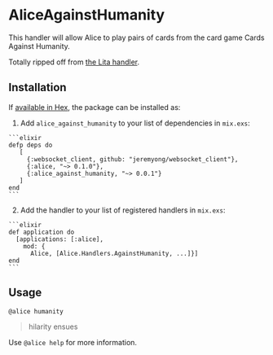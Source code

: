# AliceAgainstHumanity

This handler will allow Alice to play pairs of cards from the card game Cards Against Humanity.

Totally ripped off from [the Lita handler](https://github.com/muyjohno/lita-against-humanity).

## Installation

If [available in Hex](https://hex.pm/packages/alice_against_humanity), the package can be installed as:

  1. Add `alice_against_humanity` to your list of dependencies in `mix.exs`:

    ```elixir
    defp deps do
       [
         {:websocket_client, github: "jeremyong/websocket_client"},
         {:alice, "~> 0.1.0"},
         {:alice_against_humanity, "~> 0.0.1"}
       ]
    end
    ```

  2. Add the handler to your list of registered handlers in `mix.exs`:

    ```elixir
    def application do
      [applications: [:alice],
        mod: {
          Alice, [Alice.Handlers.AgainstHumanity, ...]}]
    end
    ```

## Usage

`@alice humanity`
> hilarity ensues

Use `@alice help` for more information.
